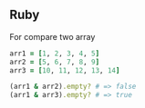 ## Ruby

For compare two array

```ruby
arr1 = [1, 2, 3, 4, 5]
arr2 = [5, 6, 7, 8, 9]
arr3 = [10, 11, 12, 13, 14]

(arr1 & arr2).empty? # => false
(arr1 & arr3).empty? # => true
```
